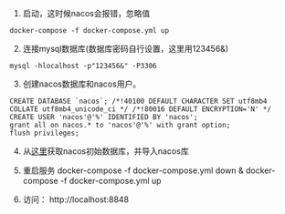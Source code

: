 1. 启动，这时候nacos会报错，忽略值
```
docker-compose -f docker-compose.yml up
```

2. 连接mysql数据库(数据库密码自行设置，这里用123456&)
```
mysql -hlocalhost -p"123456&" -P3306
```

3. 创建nacos数据库和nacos用户。

```
CREATE DATABASE `nacos`; /*!40100 DEFAULT CHARACTER SET utf8mb4 COLLATE utf8mb4_unicode_ci */ /*!80016 DEFAULT ENCRYPTION='N' */
CREATE USER 'nacos'@'%' IDENTIFIED BY 'nacos';
grant all on nacos.* to 'nacos'@'%' with grant option;
flush privileges;
```

4. 从[这里](https://github.com/alibaba/nacos/blob/develop/distribution/conf/nacos-mysql.sql)获取nacos初始数据库，并导入nacos库

5. 重启服务
docker-compose -f docker-compose.yml down & docker-compose -f docker-compose.yml up
6. 访问： http://localhost:8848